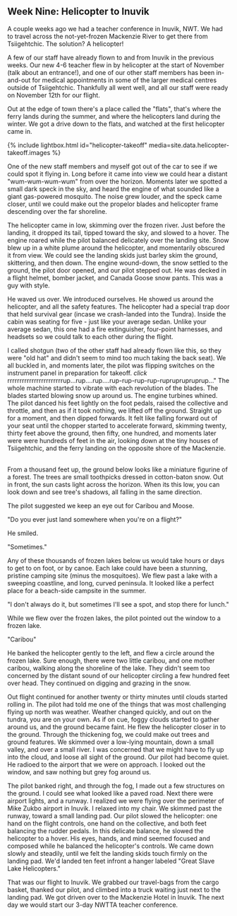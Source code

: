 ## Week Nine: Helicopter to Inuvik

<link rel="stylesheet" href="/assets/css/lightbox.css">

A couple weeks ago we had a teacher conference in Inuvik, NWT. We had to travel across the not-yet-frozen Mackenzie River to get there from Tsiigehtchic. The solution? A helicopter!

A few of our staff have already flown to and from Inuvik in the previous weeks. Our new 4-6 teacher flew in by helicopter at the start of November (talk about an entrance!), and one of our other staff members has been in-and-out for medical appointments in some of the larger medical centres outside of Tsiigehtchic. Thankfully all went well, and all our staff were ready on November 12th for our flight.

Out at the edge of town there's a place called the "flats", that's where the ferry lands during the summer, and where the helicopters land during the winter. We got a drive down to the flats, and watched at the first helicopter came in. 

{% include lightbox.html id="helicopter-takeoff" media=site.data.helicopter-takeoff.images %}

One of the new staff members and myself got out of the car to see if we could spot it flying in. Long before it came into view we could hear a distant "wum-wum-wum-wum" from over the horizon. Moments later we spotted a small dark speck in the sky, and heard the engine of what sounded like a giant gas-powered mosquito. The noise grew louder, and the speck came closer, until we could make out the propelor blades and helicopter frame descending over the far shoreline. 

The helicopter came in low, skimming over the frozen river. Just before the landing, it dropped its tail, tipped toward the sky, and slowed to a hover. The engine roared while the pilot balanced delicately over the landing site. Snow blew up in a white plume around the helicopter, and momentarily obscured it from view. We could see the landing skids just barley skim the ground, skittering, and then down. The engine wound-down, the snow settled to the ground, the pilot door opened, and our pilot stepped out. He was decked in a flight helmet, bomber jacket, and Canada Goose snow pants. This was a guy with style.

He waved us over. We introduced ourselves. He showed us around the helicopter, and all the safety features. The helicopter had a special trap door that held survival gear (incase we crash-landed into the Tundra). Inside the cabin was seating for five - just like your average sedan. Unlike your average sedan, this one had a fire extinguisher, four-point harnesses, and headsets so we could talk to each other during the flight.

I called shotgun (two of the other staff had already flown like this, so they were "old hat" and didn't seem to mind too much taking the back seat). We all buckled in, and moments later, the pilot was flipping switches on the instrument panel in preparation for takeoff. *click* rrrrrrrrrrrrrrrrrrrrrrrup...rup....rup....rup-rup-rup-rup-rupruprupruprup..." The whole machine started to vibrate with each revolution of the blades. The blades started blowing snow up around us. The engine turbines whined. The pilot danced his feet lightly on the foot pedals, raised the collective and throttle, and then as if it took nothing, we lifted off the ground. Straight up for a moment, and then dipped forwards. It felt like falling forward out of your seat until the chopper started to accelerate forward, skimming twenty, thirty feet above the ground, then fifty, one hundred, and moments later were were hundreds of feet in the air, looking down at the tiny houses of Tsiigehtchic, and the ferry landing on the opposite shore of the Mackenzie.      

From a thousand feet up, the ground below looks like a miniature figurine of a forest. The trees are small toothpicks dressed in cotton-baton snow. Out in front, the sun casts light across the horizon. When its this low, you can look down and see tree's shadows, all falling in the same direction. 

The pilot suggested we keep an eye out for Caribou and Moose. 

"Do you ever just land somewhere when you're on a flight?"

He smiled. 

"Sometimes."

Any of these thousands of frozen lakes below us would take hours or days to get to on foot, or by canoe. Each lake could have been a stunning, pristine camping site (minus the mosquitoes). We flew past a lake with a sweeping coastline, and long, curved peninsula. It looked like a perfect place for a beach-side campsite in the summer. 

"I don't always do it, but sometimes I'll see a spot, and stop there for lunch."

While we flew over the frozen lakes, the pilot pointed out the window to a frozen lake. 

"Caribou"

He banked the helicopter gently to the left, and flew a circle around the frozen lake. Sure enough, there were two little caribou, and one mother caribou, walking along the shoreline of the lake. They didn't seem too concerned by the distant sound of our helicopter circling a few hundred feet over head. They continued on digging and grazing in the snow. 

Out flight continued for another twenty or thirty minutes until clouds started rolling in. The pilot had told me one of the things that was most challenging flying up north was weather. Weather changed quickly, and out on the tundra, you are on your own. As if on cue, foggy clouds started to gather around us, and the ground became faint. He flew the helicopter closer in to the ground. Through the thickening fog, we could make out trees and ground features. We skimmed over a low-lying mountain, down a small valley, and over a small river. I was concerned that we might have to fly up into the cloud, and loose all sight of the ground. Our pilot had become quiet. He radioed to the airport that we were on approach. I looked out the window, and saw nothing but grey fog around us. 

The pilot banked right, and through the fog, I made out a few structures on the ground. I could see what looked like a paved road. Next there were airport lights, and a runway. I realized we were flying over the perimeter of Mike Zukbo airport in Inuvik. I relaxed into my chair. We skimmed past the runway, toward a small landing pad. Our pilot slowed the helicopter: one hand on the flight controls, one hand on the collective, and both feet balancing the rudder pedals. In this delicate balance, he slowed the helicopter to a hover. His eyes, hands, and mind seemed focused and composed while he balanced the helicopter's controls. We came down slowly and steadily, until we felt the landing skids touch firmly on the landing pad. We'd landed ten feet infront a hanger labeled "Great Slave Lake Helicopters."

That was our flight to Inuvik. We grabbed our travel-bags from the cargo basket, thanked our pilot, and climbed into a truck waiting just next to the landing pad. We got driven over to the Mackenzie Hotel in Inuvik. The next day we would start our 3-day NWTTA teacher conference.
